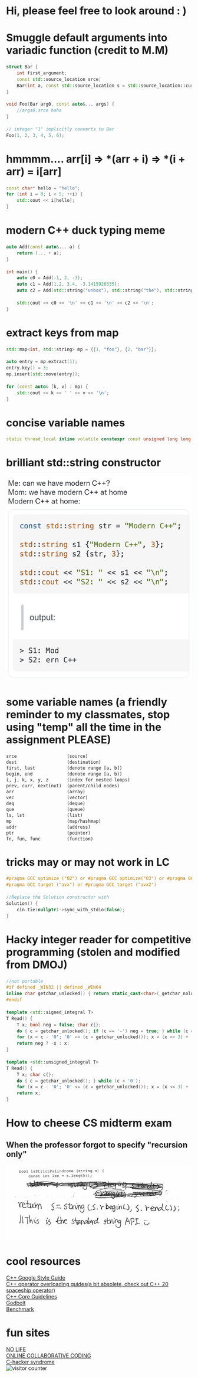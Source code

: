 # Hi, please feel free to look around : )

# Smuggle default arguments into variadic function (credit to M.M)
```c++
struct Bar {
    int first_argument;
    const std::source_location srce;
    Bar(int a, const std::source_location s = std::source_location::current()) : first_argument(a), srce(s) {}
}

void Foo(Bar arg0, const auto&... args) {
    //args0.srce haha
}

// integer "1" implicitly converts to Bar
Foo(1, 2, 3, 4, 5, 6);

```
   
# hmmmm.... arr[i] => *(arr + i) => *(i + arr) = i[arr]
```c++
const char* hello = "hello";
for (int i = 0; i < 5; ++i) {
    std::cout << i[hello];
}
```
  
# modern C++ duck typing meme
```c++
auto Add(const auto&... a) {
    return (... + a);
}

int main() {
    auto c0 = Add(-1, 2, -3);
    auto c1 = Add(1.2, 3.4, -3.1415926535);
    auto c2 = Add(std::string("unbox"), std::string("the"), std::string("cat"));

    std::cout << c0 << '\n' << c1 << '\n' << c2 << '\n';
}
```
   
# extract keys from map
```c++
std::map<int, std::string> mp = {{1, "foo"}, {2, "bar"}};

auto entry = mp.extract(1);
entry.key() = 3;
mp.insert(std::move(entry));

for (const auto& [k, v] : mp) {
    std::cout << k << ' ' << v << '\n';
}
 ```
 
 # concise variable names
 ```c++
 static thread_local inline volatile constexpr const unsigned long long int * const p = nullptr;
 ```
   
   
# brilliant std::string constructor
![bad std::string constructor](Image/C%2B%2BBadStringConstructor.PNG?raw=true)
   
   
# some variable names (a friendly reminder to my classmates, stop using "temp" all the time in the assignment PLEASE)  
```
srce                   (source)
dest                   (destination)
first, last            (denote range [a, b])
begin, end             (denote range [a, b))
i, j, k, x, y, z       (index for nested loops)
prev, curr, next(nxt)  (parent/child nodes)
arr                    (array)
vec                    (vector)
deq                    (deque)
que                    (queue)
ls, lst                (list)
mp                     (map/hashmap)
addr                   (address)
ptr                    (pointer)
fn, fun, func          (function)
```
  
  
# tricks may or may not work in LC
```c++
#pragma GCC optimize ("O2") or #pragma GCC optimize("O3") or #pragma GCC optimize ("Ofast")
#pragma GCC target ("avx") or #pragma GCC target ("avx2")

//Replace the Solution constructor with
Solution() {
    cin.tie(nullptr)->sync_with_stdio(false);
}
```
  
  
# Hacky integer reader for competitive programming (stolen and modified from DMOJ)   
```c++
//not portable
#if defined _WIN32 || defined _WIN64
inline char getchar_unlocked() { return static_cast<char>(_getchar_nolock()); }
#endif

template <std::signed_integral T>
T Read() {
    T x; bool neg = false; char c{};
    do { c = getchar_unlocked(); if (c == '-') neg = true; } while (c < '0');
    for (x = c - '0'; '0' <= (c = getchar_unlocked()); x = (x << 3) + (x << 1) + c - '0') {}
    return neg ? -x : x;
}

template <std::unsigned_integral T>
T Read() {
    T x; char c{};
    do { c = getchar_unlocked(); } while (c < '0');
    for (x = c - '0'; '0' <= (c = getchar_unlocked()); x = (x << 3) + (x << 1) + c - '0');
    return x;
}
```

# How to cheese CS midterm exam  
## When the professor forgot to specify "recursion only"
![cheese_midterm](Image/CheeseMidterm.PNG?raw=true)
  
  
# cool resources
[C++ Google Style Guide](https://google.github.io/styleguide/cppguide.html)  
[C++ operator overloading guides(a bit absolete, check out C++ 20 spaceship operator)](https://stackoverflow.com/questions/4421706/what-are-the-basic-rules-and-idioms-for-operator-overloading)   
[C++ Core Guidelines](https://isocpp.github.io/CppCoreGuidelines/CppCoreGuidelines)  
[Godbolt](https://godbolt.org/)  
[Benchmark](https://quick-bench.com/)  
  
  
# fun sites
[NO LIFE](https://clist.by/)  
[ONLINE COLLABORATIVE CODING](https://ide.thecodingwizard.me/)  
[C-hacker syndrome](http://warp.povusers.org/OpenLetters/ResponseToTorvalds.html)  
![visitor counter](https://komarev.com/ghpvc/?username=evanhyd)   



